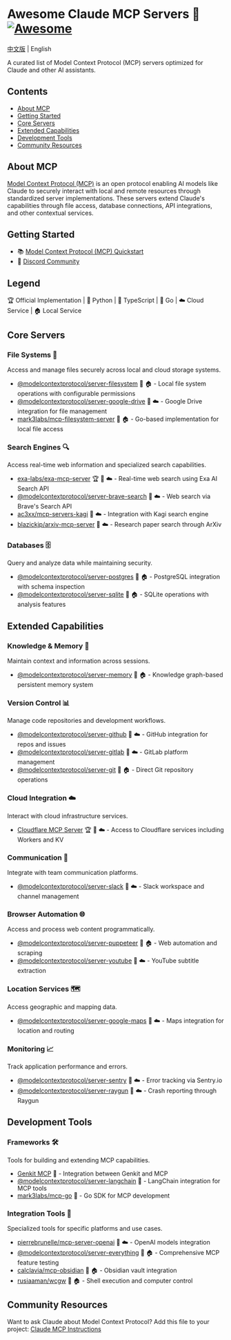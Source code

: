 # Awesome Claude MCP Servers 🤖 [![Awesome](https://awesome.re/badge.svg)](https://awesome.re)
[中文版](./README.zh-CN.md) | English

A curated list of Model Context Protocol (MCP) servers optimized for Claude and other AI assistants.

## Contents
- [About MCP](#about-mcp)
- [Getting Started](#getting-started)
- [Core Servers](#core-servers)
- [Extended Capabilities](#extended-capabilities)
- [Development Tools](#development-tools)
- [Community Resources](#community-resources)

## About MCP

[Model Context Protocol (MCP)](https://modelcontextprotocol.io/) is an open protocol enabling AI models like Claude to securely interact with local and remote resources through standardized server implementations. These servers extend Claude's capabilities through file access, database connections, API integrations, and other contextual services.

## Getting Started

- 📚 [Model Context Protocol (MCP) Quickstart](https://glama.ai/blog/2024-11-25-model-context-protocol-quickstart)
- 💬 [Discord Community](https://discord.gg/TFE8FmjCdS)

## Legend

🏆 Official Implementation | 🐍 Python | 📱 TypeScript | 🏃 Go | ☁️ Cloud Service | 🏠 Local Service

## Core Servers

### File Systems 📂
Access and manage files securely across local and cloud storage systems.

- [@modelcontextprotocol/server-filesystem](https://github.com/modelcontextprotocol/servers/tree/main/src/filesystem) 📱 🏠 - Local file system operations with configurable permissions
- [@modelcontextprotocol/server-google-drive](https://github.com/modelcontextprotocol/servers/tree/main/src/gdrive) 📱 ☁️ - Google Drive integration for file management
- [mark3labs/mcp-filesystem-server](https://github.com/mark3labs/mcp-filesystem-server) 🏃 🏠 - Go-based implementation for local file access

### Search Engines 🔍
Access real-time web information and specialized search capabilities.

- [exa-labs/exa-mcp-server](https://github.com/exa-labs/exa-mcp-server) 🏆 📱 ☁️ - Real-time web search using Exa AI Search API
- [@modelcontextprotocol/server-brave-search](https://github.com/modelcontextprotocol/servers/tree/main/src/brave-search) 📱 ☁️ - Web search via Brave's Search API
- [ac3xx/mcp-servers-kagi](https://github.com/ac3xx/mcp-servers-kagi) 📱 ☁️ - Integration with Kagi search engine
- [blazickjp/arxiv-mcp-server](https://github.com/blazickjp/arxiv-mcp-server) 🐍 ☁️ - Research paper search through ArXiv

### Databases 🗄️
Query and analyze data while maintaining security.

- [@modelcontextprotocol/server-postgres](https://github.com/modelcontextprotocol/servers/tree/main/src/postgres) 📱 🏠 - PostgreSQL integration with schema inspection
- [@modelcontextprotocol/server-sqlite](https://github.com/modelcontextprotocol/servers/tree/main/src/sqlite) 🐍 🏠 - SQLite operations with analysis features

## Extended Capabilities

### Knowledge & Memory 🧠
Maintain context and information across sessions.

- [@modelcontextprotocol/server-memory](https://github.com/modelcontextprotocol/servers/tree/main/src/memory) 📱 🏠 - Knowledge graph-based persistent memory system

### Version Control 📊
Manage code repositories and development workflows.

- [@modelcontextprotocol/server-github](https://github.com/modelcontextprotocol/servers/tree/main/src/github) 📱 ☁️ - GitHub integration for repos and issues
- [@modelcontextprotocol/server-gitlab](https://github.com/modelcontextprotocol/servers/tree/main/src/gitlab) 📱 ☁️ - GitLab platform management
- [@modelcontextprotocol/server-git](https://github.com/modelcontextprotocol/servers/tree/main/src/git) 🐍 🏠 - Direct Git repository operations

### Cloud Integration ☁️
Interact with cloud infrastructure services.

- [Cloudflare MCP Server](https://github.com/cloudflare/mcp-server-cloudflare) 🏆 📱 ☁️ - Access to Cloudflare services including Workers and KV

### Communication 💬
Integrate with team communication platforms.

- [@modelcontextprotocol/server-slack](https://github.com/modelcontextprotocol/servers/tree/main/src/slack) 📱 ☁️ - Slack workspace and channel management

### Browser Automation 🌐
Access and process web content programmatically.

- [@modelcontextprotocol/server-puppeteer](https://github.com/modelcontextprotocol/servers/tree/main/src/puppeteer) 📱 🏠 - Web automation and scraping
- [@modelcontextprotocol/server-youtube](https://github.com/kimtaeyoon83/mcp-server-youtube-transcript) 📱 ☁️ - YouTube subtitle extraction

### Location Services 🗺️
Access geographic and mapping data.

- [@modelcontextprotocol/server-google-maps](https://github.com/modelcontextprotocol/servers/tree/main/src/google-maps) 📱 ☁️ - Maps integration for location and routing

### Monitoring 📈
Track application performance and errors.

- [@modelcontextprotocol/server-sentry](https://github.com/modelcontextprotocol/servers/tree/main/src/sentry) 🐍 ☁️ - Error tracking via Sentry.io
- [@modelcontextprotocol/server-raygun](https://github.com/MindscapeHQ/mcp-server-raygun) 📱 ☁️ - Crash reporting through Raygun

## Development Tools

### Frameworks 🛠️
Tools for building and extending MCP capabilities.

- [Genkit MCP](https://github.com/firebase/genkit/tree/main/js/plugins/mcp) 📱 - Integration between Genkit and MCP
- [@modelcontextprotocol/server-langchain](https://github.com/rectalogic/langchain-mcp) 🐍 - LangChain integration for MCP tools
- [mark3labs/mcp-go](https://github.com/mark3labs/mcp-go) 🏃 - Go SDK for MCP development

### Integration Tools 🔧
Specialized tools for specific platforms and use cases.

- [pierrebrunelle/mcp-server-openai](https://github.com/pierrebrunelle/mcp-server-openai) 🐍 ☁️ - OpenAI models integration
- [@modelcontextprotocol/server-everything](https://github.com/modelcontextprotocol/servers/tree/main/src/everything) 📱 🏠 - Comprehensive MCP feature testing
- [calclavia/mcp-obsidian](https://github.com/calclavia/mcp-obsidian) 📱 🏠 - Obsidian vault integration
- [rusiaaman/wcgw](https://github.com/rusiaaman/wcgw/blob/main/src/wcgw/client/mcp_server/Readme.md) 🐍 🏠 - Shell execution and computer control

## Community Resources

Want to ask Claude about Model Context Protocol? Add this file to your project:
[Claude MCP Instructions](https://modelcontextprotocol.io/llms-full.txt)
